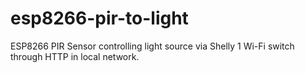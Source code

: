 # esp8266-pir-to-light

ESP8266 PIR Sensor controlling light source via Shelly 1 Wi-Fi switch through HTTP in local network. 
